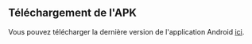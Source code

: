 ## Téléchargement de l'APK

Vous pouvez télécharger la dernière version de l'application Android [ici](release/app-release.apk).

